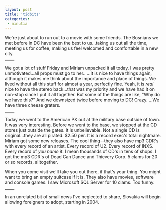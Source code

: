 ```yaml
---
layout: post
title: 'tidbits'
categories:
 - minutia
---
```


We're just about to run out to a movie with some friends. The Bosnians we met before in DC have been the best to us...taking us out all the time, meeting us for coffee, making us feel welcomed and comfortable in a new city.




<hr width="30" align="center" />

We got a lot of stuff Friday and Miriam unpacked it all today. I was pretty unmotivated...all props must go to her.. ...It is nice to have things again, although it makes me think about the importance and place of things. We lived without all this stuff for almost a year, perfectly fine. Yeah, it is <em>real</em> nice to have the stereo back...that was my priority and we have had it on non-stop since I put it all together. But some of the things are like, "Why do we have this?" And we downsized twice before moving to DC! Crazy. ...We have three cheese graters.


<hr width="30" align="center" />

Today we went to the American PX out at the military base outside of town. It was very interesting. Before we went to the base, we stopped at the CD stores just outside the gates. It is unbelievable. Not a single CD is original...they are all pirated. &#36;2.50 per. It is a record exec's total nightmare. Miriam got some new releases. The cool thing--they also have mp3 CDR's with every record of an artist. Every record of U2. Every record of INXS. Every record of <em>you name it</em>. I mean thousands of CD's in tens of shops. I got the mp3 CDR's of Dead Can Dance and Thievery Corp. 5 clams for 20 or so records, alltogether.



When you come visit we'll take you out there, if that's your thing. You might want to bring an empty suitcase if it is. They also have movies, software and console games. I saw Microsoft SQL Server for 10 clams. Too funny.


<hr width="30" align="center" />

In an unrelated bit of small news I've neglected to share, Slovakia will begin allowing foreigners to adopt, starting in 2004.